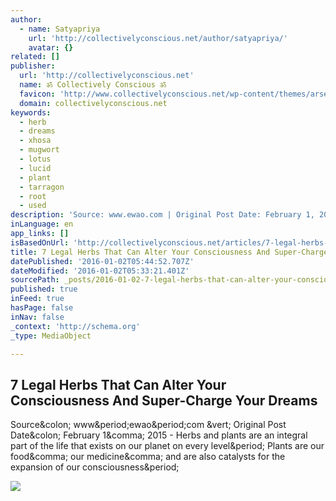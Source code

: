 ```yaml
---
author:
  - name: Satyapriya
    url: 'http://collectivelyconscious.net/author/satyapriya/'
    avatar: {}
related: []
publisher:
  url: 'http://collectivelyconscious.net'
  name: ॐ Collectively Conscious ॐ
  favicon: 'http://www.collectivelyconscious.net/wp-content/themes/arsene/images/favicon.png'
  domain: collectivelyconscious.net
keywords:
  - herb
  - dreams
  - xhosa
  - mugwort
  - lotus
  - lucid
  - plant
  - tarragon
  - root
  - used
description: 'Source: www.ewao.com | Original Post Date: February 1, 2015 - Herbs and plants are an integral part of the life that exists on our planet on every level. Plants are our food, our medicine, and are also catalysts for the expansion of our consciousness.'
inLanguage: en
app_links: []
isBasedOnUrl: 'http://collectivelyconscious.net/articles/7-legal-herbs-that-can-alter-your-consciousness-and-super-charge-your-dreams/'
title: 7 Legal Herbs That Can Alter Your Consciousness And Super-Charge Your Dreams
datePublished: '2016-01-02T05:44:52.707Z'
dateModified: '2016-01-02T05:33:21.401Z'
sourcePath: _posts/2016-01-02-7-legal-herbs-that-can-alter-your-consciousness-and-super-ch.md
published: true
inFeed: true
hasPage: false
inNav: false
_context: 'http://schema.org'
_type: MediaObject

---
```

<article style=""><h1>7 Legal Herbs That Can Alter Your Consciousness And Super-Charge Your Dreams</h1><p>Source&amp;colon; www&amp;period;ewao&amp;period;com &amp;vert; Original Post Date&amp;colon; February 1&amp;comma; 2015 - Herbs and plants are an integral part of the life that exists on our planet on every level&amp;period; Plants are our food&amp;comma; our medicine&amp;comma; and are also catalysts for the expansion of our consciousness&amp;period;</p><img src="http://collectivelyconscious.net/wp-content/uploads/2016/01/7-legal-herbs-that-can-alter-your-consciousness-and-super-charge-your-dreams3.jpg" /></article>